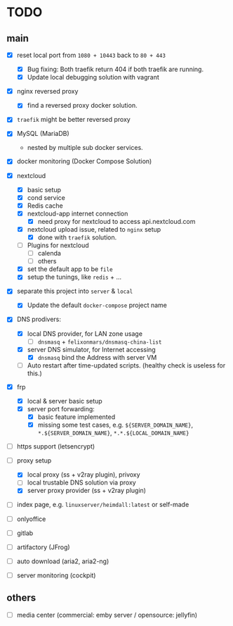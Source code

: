 TODO
=============================

main
-----------------------------
- [x] reset local port from `1080 + 10443` back to `80 + 443`
  + [x] Bug fixing: Both traefik return 404 if both traefik are running.
  + [x] Update local debugging solution with vagrant
- [x] nginx reversed proxy
  + [x] find a reversed proxy docker solution.
- [x] `traefik` might be better reversed proxy
- [x] MySQL (MariaDB)
  + nested by multiple sub docker services.
- [x] docker monitoring (Docker Compose Solution)
- [x] nextcloud
  + [x] basic setup
  + [x] cond service
  + [x] Redis cache
  + [x] nextcloud-app internet connection
    * [x] need proxy for nextcloud to access api.nextcloud.com
  + [x] nextcloud upload issue, related to `nginx` setup
    * [x] done with `traefik` solution.
  + [ ] Plugins for nextcloud
    * [ ] calenda
    * [ ] others
  + [x] set the default app to be `file`
  + [x] setup the tunings, like `redis` +  ...
- [x] separate this project into `server` & `local`
  + [x] Update the default `docker-compose` project name
- [x] DNS prodivers:
  + [x] local DNS provider, for LAN zone usage
    * [ ] `dnsmasq` + `felixonmars/dnsmasq-china-list`
  + [x] server DNS simulator, for Internet accessing
    * [x] `dnsmasq` bind the Address with server VM
  + [ ] Auto restart after time-updated scripts. (healthy check is useless for this.)
- [x] frp
  + [x] local & server basic setup
  + [x] server port forwarding:
    * [x] basic feature implemented
    * [x] missing some test cases, e.g. `${SERVER_DOMAIN_NAME}`, `*.${SERVER_DOMAIN_NAME}`, `*.*.${LOCAL_DOMAIN_NAME}`
- [ ] https support (letsencrypt)
- [ ] proxy setup
  + [x] local proxy (ss + v2ray plugin), privoxy
  + [ ] local trustable DNS solution via proxy
  + [x] server proxy provider (ss + v2ray plugin)
- [ ] index page, e.g. `linuxserver/heimdall:latest` or self-made

- [ ] onlyoffice
- [ ] gitlab
- [ ] artifactory (JFrog)
- [ ] auto download (aria2, aria2-ng)
- [ ] server monitoring (cockpit)

others
-----------------------------
- [ ] media center (commercial: emby server / opensource: jellyfin)

